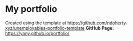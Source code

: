 # My portfolio
Created using the template at https://github.com/ndoherty-xyz/unemployables-portfolio-template
**GitHub Page:** https://yany.github.io/portfolio/
